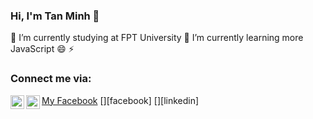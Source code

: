 ### Hi, I'm Tan Minh 👋
🔭 I’m currently studying at FPT University
🌱 I’m currently learning more JavaScript
😄 
⚡
### Connect me via:

[My Facebook](https://www.facebook.com/zes.minh.1)
[<img align="left" alt="tnmnh | Facebook" width="22px" src="https://www.facebook.com/zes.minh.1" />][facebook]
[<img align="left" alt="tnmnh | LinkedIn" width="22px" src="https://www.linkedin.com/in/minh-duong-tan-646536214/" />][linkedin]
